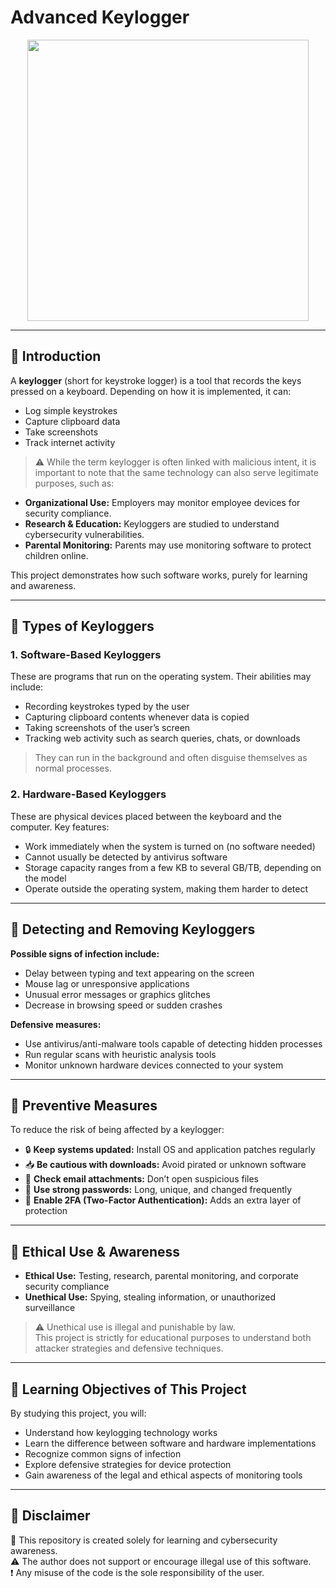 # **Advanced Keylogger**

<p align="center">
  <img src="https://cdn.discordapp.com/attachments/787260295860191254/1005556601823952946/logo.png" width=450/>
</p>

---

## **🔹 Introduction**

A **keylogger** (short for keystroke logger) is a tool that records the keys pressed on a keyboard. Depending on how it is implemented, it can:

- Log simple keystrokes  
- Capture clipboard data  
- Take screenshots  
- Track internet activity  

> ⚠️ While the term keylogger is often linked with malicious intent, it is important to note that the same technology can also serve legitimate purposes, such as:

- **Organizational Use:** Employers may monitor employee devices for security compliance.
- **Research & Education:** Keyloggers are studied to understand cybersecurity vulnerabilities.
- **Parental Monitoring:** Parents may use monitoring software to protect children online.

This project demonstrates how such software works, purely for learning and awareness.

---

## **🔹 Types of Keyloggers**

### **1. Software-Based Keyloggers**

These are programs that run on the operating system. Their abilities may include:

- Recording keystrokes typed by the user  
- Capturing clipboard contents whenever data is copied  
- Taking screenshots of the user’s screen  
- Tracking web activity such as search queries, chats, or downloads  

> They can run in the background and often disguise themselves as normal processes.

### **2. Hardware-Based Keyloggers**

These are physical devices placed between the keyboard and the computer. Key features:

- Work immediately when the system is turned on (no software needed)  
- Cannot usually be detected by antivirus software  
- Storage capacity ranges from a few KB to several GB/TB, depending on the model  
- Operate outside the operating system, making them harder to detect  

---

## **🔹 Detecting and Removing Keyloggers**

**Possible signs of infection include:**

- Delay between typing and text appearing on the screen  
- Mouse lag or unresponsive applications  
- Unusual error messages or graphics glitches  
- Decrease in browsing speed or sudden crashes  

**Defensive measures:**

- Use antivirus/anti-malware tools capable of detecting hidden processes  
- Run regular scans with heuristic analysis tools  
- Monitor unknown hardware devices connected to your system  

---

## **🔹 Preventive Measures**

To reduce the risk of being affected by a keylogger:

- 🔒 **Keep systems updated:** Install OS and application patches regularly  
- 📥 **Be cautious with downloads:** Avoid pirated or unknown software  
- 📧 **Check email attachments:** Don’t open suspicious files  
- 🔑 **Use strong passwords:** Long, unique, and changed frequently  
- 🔐 **Enable 2FA (Two-Factor Authentication):** Adds an extra layer of protection  

---

## **🔹 Ethical Use & Awareness**

- **Ethical Use:** Testing, research, parental monitoring, and corporate security compliance  
- **Unethical Use:** Spying, stealing information, or unauthorized surveillance  

> ⚠️ Unethical use is illegal and punishable by law.  
> This project is strictly for educational purposes to understand both attacker strategies and defensive techniques.

---

## **🔹 Learning Objectives of This Project**

By studying this project, you will:

- Understand how keylogging technology works  
- Learn the difference between software and hardware implementations  
- Recognize common signs of infection  
- Explore defensive strategies for device protection  
- Gain awareness of the legal and ethical aspects of monitoring tools  

---

## **🔹 Disclaimer**

📌 This repository is created solely for learning and cybersecurity awareness.  
⚠️ The author does not support or encourage illegal use of this software.  
❗ Any misuse of the code is the sole responsibility of the user.